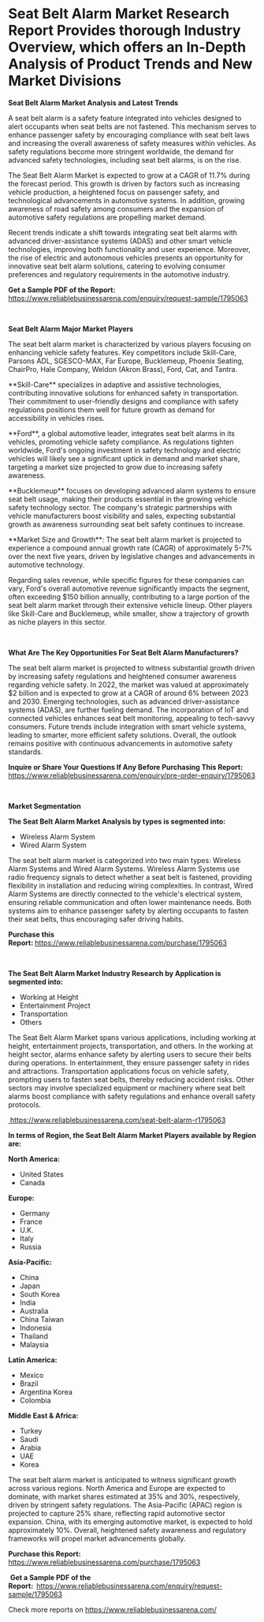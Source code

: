 <p><h1>Seat Belt Alarm Market Research Report Provides thorough Industry Overview, which offers an In-Depth Analysis of Product Trends and New Market Divisions</h1></p><p><strong>Seat Belt Alarm Market Analysis and Latest Trends</strong></p>
<p><p>A seat belt alarm is a safety feature integrated into vehicles designed to alert occupants when seat belts are not fastened. This mechanism serves to enhance passenger safety by encouraging compliance with seat belt laws and increasing the overall awareness of safety measures within vehicles. As safety regulations become more stringent worldwide, the demand for advanced safety technologies, including seat belt alarms, is on the rise.</p><p>The Seat Belt Alarm Market is expected to grow at a CAGR of 11.7% during the forecast period. This growth is driven by factors such as increasing vehicle production, a heightened focus on passenger safety, and technological advancements in automotive systems. In addition, growing awareness of road safety among consumers and the expansion of automotive safety regulations are propelling market demand.</p><p>Recent trends indicate a shift towards integrating seat belt alarms with advanced driver-assistance systems (ADAS) and other smart vehicle technologies, improving both functionality and user experience. Moreover, the rise of electric and autonomous vehicles presents an opportunity for innovative seat belt alarm solutions, catering to evolving consumer preferences and regulatory requirements in the automotive industry.</p></p>
<p><strong>Get a Sample PDF of the Report:&nbsp;</strong> <a href="https://www.reliablebusinessarena.com/enquiry/request-sample/1795063?utm_campaign=2269&utm_medium=2&utm_source=Github&utm_content=ia&utm_term=07022025&utm_id=seat-belt-alarm">https://www.reliablebusinessarena.com/enquiry/request-sample/1795063</a></p>
<p>&nbsp;</p>
<p><strong>Seat Belt Alarm Major Market Players</strong></p>
<p><p>The seat belt alarm market is characterized by various players focusing on enhancing vehicle safety features. Key competitors include Skill-Care, Parsons ADL, SGESCO-MAX, Far Europe, Bucklemeup, Phoenix Seating, ChairPro, Hale Company, Weldon (Akron Brass), Ford, Cat, and Tantra.</p><p>**Skill-Care** specializes in adaptive and assistive technologies, contributing innovative solutions for enhanced safety in transportation. Their commitment to user-friendly designs and compliance with safety regulations positions them well for future growth as demand for accessibility in vehicles rises.</p><p>**Ford**, a global automotive leader, integrates seat belt alarms in its vehicles, promoting vehicle safety compliance. As regulations tighten worldwide, Ford's ongoing investment in safety technology and electric vehicles will likely see a significant uptick in demand and market share, targeting a market size projected to grow due to increasing safety awareness.</p><p>**Bucklemeup** focuses on developing advanced alarm systems to ensure seat belt usage, making their products essential in the growing vehicle safety technology sector. The company's strategic partnerships with vehicle manufacturers boost visibility and sales, expecting substantial growth as awareness surrounding seat belt safety continues to increase.</p><p>**Market Size and Growth**: The seat belt alarm market is projected to experience a compound annual growth rate (CAGR) of approximately 5-7% over the next five years, driven by legislative changes and advancements in automotive technology. </p><p>Regarding sales revenue, while specific figures for these companies can vary, Ford's overall automotive revenue significantly impacts the segment, often exceeding $150 billion annually, contributing to a large portion of the seat belt alarm market through their extensive vehicle lineup. Other players like Skill-Care and Bucklemeup, while smaller, show a trajectory of growth as niche players in this sector.</p></p>
<p>&nbsp;</p>
<p><strong>What Are The Key Opportunities For Seat Belt Alarm Manufacturers?</strong></p>
<p><p>The seat belt alarm market is projected to witness substantial growth driven by increasing safety regulations and heightened consumer awareness regarding vehicle safety. In 2022, the market was valued at approximately $2 billion and is expected to grow at a CAGR of around 6% between 2023 and 2030. Emerging technologies, such as advanced driver-assistance systems (ADAS), are further fueling demand. The incorporation of IoT and connected vehicles enhances seat belt monitoring, appealing to tech-savvy consumers. Future trends include integration with smart vehicle systems, leading to smarter, more efficient safety solutions. Overall, the outlook remains positive with continuous advancements in automotive safety standards.</p></p>
<p><strong>Inquire or Share Your Questions If Any Before Purchasing This Report:</strong> <a href="https://www.reliablebusinessarena.com/enquiry/pre-order-enquiry/1795063?utm_campaign=2269&utm_medium=2&utm_source=Github&utm_content=ia&utm_term=07022025&utm_id=seat-belt-alarm">https://www.reliablebusinessarena.com/enquiry/pre-order-enquiry/1795063</a></p>
<p>&nbsp;</p>
<p><strong>Market Segmentation</strong></p>
<p><strong>The Seat Belt Alarm Market Analysis by types is segmented into:</strong></p>
<p><ul><li>Wireless Alarm System</li><li>Wired Alarm System</li></ul></p>
<p><p>The seat belt alarm market is categorized into two main types: Wireless Alarm Systems and Wired Alarm Systems. Wireless Alarm Systems use radio frequency signals to detect whether a seat belt is fastened, providing flexibility in installation and reducing wiring complexities. In contrast, Wired Alarm Systems are directly connected to the vehicle's electrical system, ensuring reliable communication and often lower maintenance needs. Both systems aim to enhance passenger safety by alerting occupants to fasten their seat belts, thus encouraging safer driving habits.</p></p>
<p><strong>Purchase this Report:&nbsp;</strong><a href="https://www.reliablebusinessarena.com/purchase/1795063?utm_campaign=2269&utm_medium=2&utm_source=Github&utm_content=ia&utm_term=07022025&utm_id=seat-belt-alarm">https://www.reliablebusinessarena.com/purchase/1795063</a></p>
<p>&nbsp;</p>
<p><strong>The Seat Belt Alarm Market Industry Research by Application is segmented into:</strong></p>
<p><ul><li>Working at Height</li><li>Entertainment Project</li><li>Transportation</li><li>Others</li></ul></p>
<p><p>The Seat Belt Alarm Market spans various applications, including working at height, entertainment projects, transportation, and others. In the working at height sector, alarms enhance safety by alerting users to secure their belts during operations. In entertainment, they ensure passenger safety in rides and attractions. Transportation applications focus on vehicle safety, prompting users to fasten seat belts, thereby reducing accident risks. Other sectors may involve specialized equipment or machinery where seat belt alarms boost compliance with safety regulations and enhance overall safety protocols.</p></p>
<p><a href="https://www.reliablebusinessarena.com/seat-belt-alarm-r1795063?utm_campaign=2269&utm_medium=2&utm_source=Github&utm_content=ia&utm_term=07022025&utm_id=seat-belt-alarm">&nbsp;https://www.reliablebusinessarena.com/seat-belt-alarm-r1795063</a></p>
<p><strong>In terms of Region, the Seat Belt Alarm Market Players available by Region are:</strong></p>
<p>
    <p> <strong> North America: </strong>
        <ul>
            <li>United States</li>
            <li>Canada</li>
        </ul>
        </p> 
    <p> <strong> Europe: </strong>
        <ul>
            <li>Germany</li>
            <li>France</li>
            <li>U.K.</li>
            <li>Italy</li>
            <li>Russia</li>
        </ul>
        </p> 
    <p> <strong> Asia-Pacific: </strong>
        <ul>
            <li>China</li>
            <li>Japan</li>
            <li>South Korea</li>
            <li>India</li>
            <li>Australia</li>
            <li>China Taiwan</li>
            <li>Indonesia</li>
            <li>Thailand</li>
            <li>Malaysia</li>
        </ul>
        </p> 
    <p> <strong> Latin America: </strong>
        <ul>
            <li>Mexico</li>
            <li>Brazil</li>
            <li>Argentina Korea</li>
            <li>Colombia</li>
        </ul>
        </p> 
    <p> <strong> Middle East & Africa: </strong>
        <ul>
            <li>Turkey</li>
            <li>Saudi</li>
            <li>Arabia</li>
            <li>UAE</li>
            <li>Korea</li>
        </ul>
    </p>
    </p>
<p><p>The seat belt alarm market is anticipated to witness significant growth across various regions. North America and Europe are expected to dominate, with market shares estimated at 35% and 30%, respectively, driven by stringent safety regulations. The Asia-Pacific (APAC) region is projected to capture 25% share, reflecting rapid automotive sector expansion. China, with its emerging automotive market, is expected to hold approximately 10%. Overall, heightened safety awareness and regulatory frameworks will propel market advancements globally.</p></p>
<p><strong>Purchase this Report: </strong><a href="https://www.reliablebusinessarena.com/purchase/1795063?utm_campaign=2269&utm_medium=2&utm_source=Github&utm_content=ia&utm_term=07022025&utm_id=seat-belt-alarm">https://www.reliablebusinessarena.com/purchase/1795063</a></p>
<p>&nbsp;<strong>Get a Sample PDF of the Report:&nbsp;&nbsp;</strong><a href="https://www.reliablebusinessarena.com/enquiry/request-sample/1795063?utm_campaign=2269&utm_medium=2&utm_source=Github&utm_content=ia&utm_term=07022025&utm_id=seat-belt-alarm">https://www.reliablebusinessarena.com/enquiry/request-sample/1795063</a></p>
<p><strong></strong></p>
<p>Check more reports on <a href="https://www.reliablebusinessarena.com/?utm_campaign=2269&utm_medium=2&utm_source=Github&utm_content=ia&utm_term=07022025&utm_id=seat-belt-alarm">https://www.reliablebusinessarena.com/</a></p>